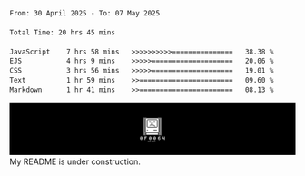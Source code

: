 <!--START_SECTION:waka-->

```txt
From: 30 April 2025 - To: 07 May 2025

Total Time: 20 hrs 45 mins

JavaScript    7 hrs 58 mins   >>>>>>>>>>===============   38.38 %
EJS           4 hrs 9 mins    >>>>>====================   20.06 %
CSS           3 hrs 56 mins   >>>>>====================   19.01 %
Text          1 hr 59 mins    >>=======================   09.60 %
Markdown      1 hr 41 mins    >>=======================   08.13 %
```

<!--END_SECTION:waka-->

<img src="https://raw.githubusercontent.com/n3xta/image-hosting/main/img/202411032331174.png"/>
My README is under construction. 
